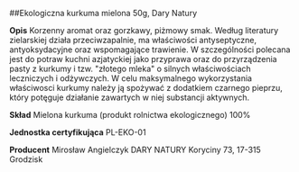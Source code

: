 ##Ekologiczna kurkuma mielona 50g, Dary Natury

**Opis** Korzenny aromat oraz gorzkawy, piżmowy smak. Według literatury zielarskiej działa przeciwzapalnie, ma właściwości antyseptyczne, antyoksydacyjne oraz wspomagające trawienie. W szczególności polecana jest do potraw kuchni azjatyckiej jako przyprawa oraz do przyrządzenia pasty z kurkumy i tzw. "złotego mleka" o silnych właściwościach leczniczych i odżywczych. W celu maksymalnego wykorzystania właściwosci kurkumy należy ją spożywać z dodatkiem czarnego pieprzu, który potęguje działanie zawartych w niej substancji aktywnych.

**Skład** Mielona kurkuma (produkt rolnictwa ekologicznego) 100%

**Jednostka certyfikująca** PL-EKO-01

**Producent** Mirosław Angielczyk DARY NATURY
Koryciny 73, 17-315 Grodzisk
